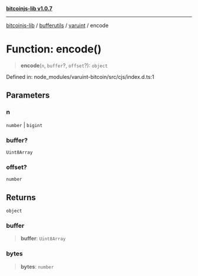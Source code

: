 [**bitcoinjs-lib v1.0.7**](../../../../../README.md)

***

[bitcoinjs-lib](../../../../../README.md) / [bufferutils](../../../README.md) / [varuint](../README.md) / encode

# Function: encode()

> **encode**(`n`, `buffer`?, `offset`?): `object`

Defined in: node\_modules/varuint-bitcoin/src/cjs/index.d.ts:1

## Parameters

### n

`number` | `bigint`

### buffer?

`Uint8Array`

### offset?

`number`

## Returns

`object`

### buffer

> **buffer**: `Uint8Array`

### bytes

> **bytes**: `number`
